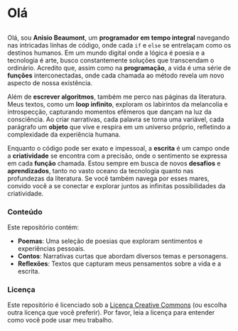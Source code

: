 # Olá

##

Olá, sou **Anisio Beaumont**, um **programador em tempo integral** navegando nas intricadas linhas de código, onde cada `if` e `else` se entrelaçam como os destinos humanos. Em um mundo digital onde a lógica é poesia e a tecnologia é arte, busco constantemente soluções que transcendam o ordinário. Acredito que, assim como na **programação**, a vida é uma série de **funções** interconectadas, onde cada chamada ao método revela um novo aspecto de nossa existência.

Além de **escrever algoritmos**, também me perco nas páginas da literatura. Meus textos, como um **loop infinito**, exploram os labirintos da melancolia e introspecção, capturando momentos efêmeros que dançam na luz da consciência. Ao criar narrativas, cada palavra se torna uma variável, cada parágrafo um **objeto** que vive e respira em um universo próprio, refletindo a complexidade da experiência humana.

Enquanto o código pode ser exato e impessoal, a **escrita** é um campo onde a **criatividade** se encontra com a precisão, onde o sentimento se expressa em cada **função** chamada. Estou sempre em busca de novos **desafios** e **aprendizados**, tanto no vasto oceano da tecnologia quanto nas profundezas da literatura. Se você também navega por esses mares, convido você a se conectar e explorar juntos as infinitas possibilidades da criatividade.

### Conteúdo

Este repositório contém:

- **Poemas**: Uma seleção de poesias que exploram sentimentos e experiências pessoais.
- **Contos**: Narrativas curtas que abordam diversos temas e personagens.
- **Reflexões**: Textos que capturam meus pensamentos sobre a vida e a escrita.

### Licença

Este repositório é licenciado sob a [Licença Creative Commons](https://creativecommons.org/licenses/by-nc-nd/4.0/) (ou escolha outra licença que você preferir). Por favor, leia a licença para entender como você pode usar meu trabalho.
